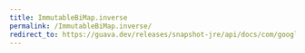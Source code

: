 ```yaml
---
title: ImmutableBiMap.inverse
permalink: /ImmutableBiMap.inverse/
redirect_to: https://guava.dev/releases/snapshot-jre/api/docs/com/google/common/collect/ImmutableBiMap.html#inverse--
---
```

